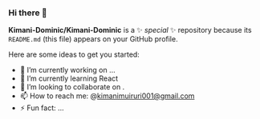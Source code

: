 ### Hi there 👋


**Kimani-Dominic/Kimani-Dominic** is a ✨ _special_ ✨ repository because its `README.md` (this file) appears on your GitHub profile.

Here are some ideas to get you started:

- 🔭 I’m currently working on ...
- 🌱 I’m currently learning React
- 👯 I’m looking to collaborate on .
- 📫 How to reach me: @kimanimuiruri001@gmail.com
- ⚡ Fun fact: ...

